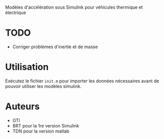 Modèles d'accélération sous Simulink pour véhicules thermique et électrique

# TODO
- Corriger problèmes d'inertie et de masse

# Utilisation 
Exécutez le fichier `init.m` pour importer les données nécessaires avant de pouvoir utiliser les modèles simulink.

# Auteurs 
- GTI
- BRT pour la 1re version Simulink
- TDN pour la version matlab
